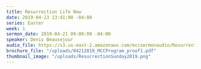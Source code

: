 ```yaml
---
title: Resurrection Life Now
date: 2019-04-23 13:41:00 -04:00
series: Easter
week: 1
sermon_date: 2019-04-21 09:00:00 -04:00
speaker: Denis Beausejour
audio_file: https://s3.us-east-2.amazonaws.com/mccsermonaudio/Resurrection+Life+Now.lite.mp3
brochure_file: "/uploads/04212019_MCCProgram_proof1.pdf"
thumbnail_image: "/uploads/ResurrectionSunday2019.png"
---
```


